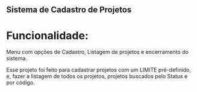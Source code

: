 ## Sistema de Cadastro de Projetos

# Funcionalidade:
Menu com opções de Cadastro, Listagem de projetos e encerramento do sistema.

Esse projeto foi feito para cadastrar projetos com um LIMITE pré-definido, e, fazer a listagem de todos os projetos, projetos buscados pelo Status e por código.
